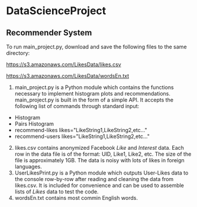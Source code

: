 DataScienceProject
==================
## Recommender System

To run main_project.py, download and save the following files to the same directory: 

https://s3.amazonaws.com/LikesData/likes.csv

https://s3.amazonaws.com/LikesData/wordsEn.txt

1. main_project.py is a Python module which contains the functions necessary to implement histogram plots and recommendations. main_project.py is built in the form of a simple API. It accepts the following list of commands through standard input:
 - Histogram
 - Pairs Histogram
 - recommend-likes likes="LikeString1,LikeString2,etc..."
 - recommend-users likes="LikeString1,LikeString2,etc..."

2. likes.csv contains anonymized Facebook *Like* and *Interest* data. Each row in the data file is of the format: UID, Like1, Like2, etc. The size of the file is approximately 1GB. The data is noisy with lots of likes in foreign languages.
3. UserLikesPrint.py is a Python module which outputs User-Likes data to the console row-by-row after reading and cleaning the data from likes.csv. It is included for convenience and can be used to assemble lists of *Likes* data to test the code.
4. wordsEn.txt contains most commin English words. 
